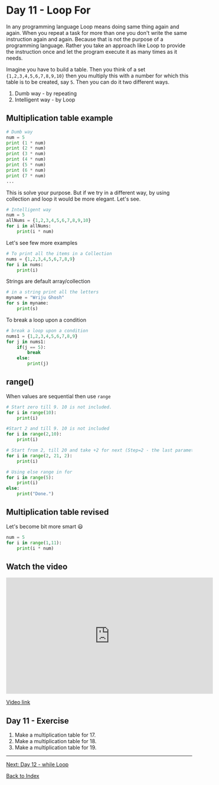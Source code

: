 # Day 11 - Loop For

In any programming language Loop means doing same thing again and again. When you repeat a task for more than one you don't write the same instruction again and again. Because that is not the purpose of a programming language. Rather you take an approach like Loop to provide the instruction once and let the program execute it as many times as it needs.

Imagine you have to build a table. Then you think of a set `{1,2,3,4,5,6,7,8,9,10}` then you multiply this with a number for which this table is to be created, say `5`. Then you can do it two different ways.

1. Dumb way - by repeating
2. Intelligent way - by Loop

## Multiplication table example

```python
# Dumb way
num = 5
print (1 * num)
print (2 * num)
print (3 * num)
print (4 * num)
print (5 * num)
print (6 * num)
print (7 * num)
...
```

This is solve your purpose. But if we try in a different way, by using collection and loop it would be more elegant. Let's see.

```python
# Intelligent way
num = 5
allNums = {1,2,3,4,5,6,7,8,9,10}
for i in allNums:
    print(i * num)

```

Let's see few more examples

```python
# To print all the items in a Collection
nums = {1,2,3,4,5,6,7,8,9}
for i in nums:
    print(i)
```

Strings are default array/collection

```python
# in a string print all the letters
myname = "Wriju Ghosh"
for s in myname:
    print(s)
```

To break a loop upon a condition

```python
# break a loop upon a condition
nums1 = {1,2,3,4,5,6,7,8,9}
for j in nums1:
    if(j == 5):
        break
    else:
        print(j)
```

## range()

When values are sequential then use `range`

```python
# Start zero till 9. 10 is not included.
for i in range(10):
    print(i)
```

```python
#Start 2 and till 9. 10 is not included
for i in range(2,10):
    print(i)
```

```python
# Start from 2, till 20 and take +2 for next (Step=2 - the last parameter)
for i in range(2, 21, 2):
    print(i)
```

```python
# Using else range in for
for i in range(5):
    print(i)
else:
    print("Done.")
```

## Multiplication table revised

Let's become bit more smart :smiley:

```python
num = 5
for i in range(1,11):
    print(i * num)
```

## Watch the video

<iframe width="560" height="315" src="https://www.youtube.com/embed/k7G19eLYJY0" frameborder="0" allow="accelerometer; autoplay; clipboard-write; encrypted-media; gyroscope; picture-in-picture" allowfullscreen></iframe>

[Video link](https://www.youtube.com/watch?v=k7G19eLYJY0)

## Day 11 - Exercise

1. Make a multiplication table for 17.
1. Make a multiplication table for 18.
1. Make a multiplication table for 19.

---
[Next: Day 12 - while Loop](12-day12.md)

[Back to Index](index.md)
